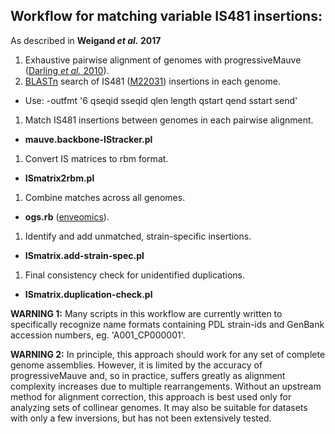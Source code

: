 ## Workflow for matching variable IS481 insertions:  
As described in __Weigand *et al.* 2017__  

1. Exhaustive pairwise alignment of genomes with progressiveMauve ([Darling *et al.* 2010](http://www.ncbi.nlm.nih.gov/pubmed/20593022)).
1. [BLASTn](http://www.ncbi.nlm.nih.gov/books/NBK279671/) search of IS481 ([M22031](http://www.ncbi.nlm.nih.gov/nuccore/144060/)) insertions in each genome.  
  * Use: -outfmt '6 qseqid sseqid qlen length qstart qend sstart send'
1. Match IS481 insertions between genomes in each pairwise alignment.  
  * __mauve.backbone-IStracker.pl__
1. Convert IS matrices to rbm format.
  * __ISmatrix2rbm.pl__  
1. Combine matches across all genomes.  
  * __ogs.rb__ ([enveomics](http://enve-omics.ce.gatech.edu/enveomics/)).
1. Identify and add unmatched, strain-specific insertions.
  * __ISmatrix.add-strain-spec.pl__
1. Final consistency check for unidentified duplications.
  * __ISmatrix.duplication-check.pl__


__WARNING 1:__ Many scripts in this workflow are currently written to specifically recognize name formats containing PDL strain-ids and GenBank accession numbers, eg. 'A001_CP000001'.

__WARNING 2:__ In principle, this approach should work for any set of complete genome assemblies. However, it is limited by the accuracy of progressiveMauve and, so in practice, suffers greatly as alignment complexity increases due to multiple rearrangements. Without an upstream method for alignment correction, this approach is best used only for analyzing sets of collinear genomes. It may also be suitable for datasets with only a few inversions, but has not been extensively tested.  
